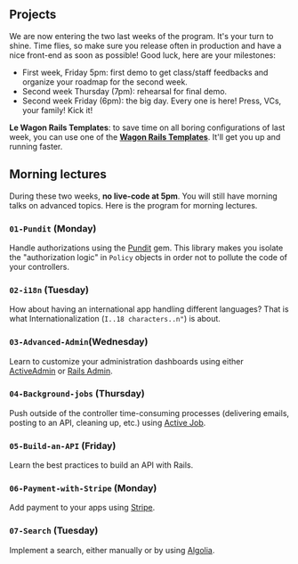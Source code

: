 ## Projects

We are now entering the two last weeks of the program. It's your turn to shine. Time flies, so make sure you release often in production and have a nice front-end
as soon as possible! Good luck, here are your milestones:

- First week, Friday 5pm: first demo to get class/staff feedbacks and organize your roadmap for the second week.
- Second week Thursday (7pm): rehearsal for final demo.
- Second week Friday (6pm): the big day. Every one is here! Press, VCs, your family! Kick it!

**Le Wagon Rails Templates**: to save time on all boring configurations of last week, you can use one of the [**Wagon Rails Templates**](https://github.com/lewagon/rails-templates). It'll get you up and running faster.

## Morning lectures

During these two weeks, **no live-code at 5pm**. You will still have morning talks on advanced topics. Here is the program for morning lectures.

### `01-Pundit` (Monday)

Handle authorizations using the [Pundit](https://github.com/elabs/pundit) gem. This library makes you isolate the "authorization logic" in `Policy` objects in order not to pollute the code of your controllers.

### `02-i18n` (Tuesday)

How about having an international app handling different languages? That is what Internationalization (`I..18 characters..n"`) is about.

### `03-Advanced-Admin`(Wednesday)

Learn to customize your administration dashboards using either [ActiveAdmin](http://activeadmin.info/) or [Rails Admin](https://github.com/sferik/rails_admin).

### `04-Background-jobs` (Thursday)

Push outside of the controller time-consuming processes (delivering emails, posting to an API, cleaning up, etc.) using [Active Job](http://edgeguides.rubyonrails.org/active_job_basics.html).

### `05-Build-an-API` (Friday)

Learn the best practices to build an API with Rails.

### `06-Payment-with-Stripe` (Monday)

Add payment to your apps using [Stripe](https://stripe.com).

### `07-Search` (Tuesday)

Implement a search, either manually or by using [Algolia](https://www.algolia.com/).

